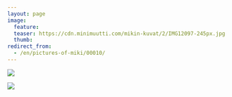```yaml
---
layout: page
image:
  feature:
  teaser: https://cdn.minimuutti.com/mikin-kuvat/2/IMG12097-245px.jpg
  thumb:
redirect_from:
  - /en/pictures-of-miki/00010/
---
```


![](https://cdn.minimuutti.com/mikin-kuvat/2/IMG12096-800px.jpg)

![](https://cdn.minimuutti.com/mikin-kuvat/2/IMG12097-800px.jpg)
